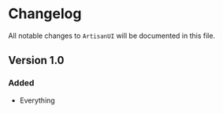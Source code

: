 # Changelog

All notable changes to `ArtisanUI` will be documented in this file.

## Version 1.0

### Added
- Everything
